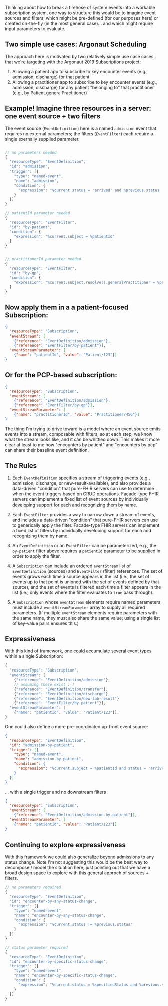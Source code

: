 Thinking about how to break a firehose of system events into a workable subscription system, one way to structure this would be to imagine event sources and filters, which might be pre-defined (for our purposes here) or created on-the-fly (in the most general case)... and which might require input parameters to evaluate.

## Two simple use cases: Argonaut Scheduling

The approach here is motivated by two relatively simple use case cases that we're targeting with the Argonaut 2019 Subscriptions project:

1. Allowing a patient app to subscribe to key encounter events (e.g., admission, discharge) for that patient
2. Allowing a practitioner app to subscribe to key encounter events (e.g., admission, discharge) for any patient "belonging to" that practitioner (e.g., by Patient.generalPractitioner)

## Example! Imagine three resources in a server: one event source + two filters

The event source (`EventDefinition`) here is a named `admission` event that requires no external parameters; the filters (`EventFilter`) each require a single exernally supplied parameter.

```js

// no parameters needed
{
  "resourceType": "EventDefinition",
  "id": "admission",
  "trigger": [{
    "type": "named-event",
    "name": "admission",
    "condition": {
      "expression": "%current.status = 'arrived' and %previous.status != 'arrived'"
    }
  }]
}

// patientId parameter needed
{
  "resourceType": "EventFilter",
  "id": "by-patient",
  "condition": {
    "expression": "%current.subject = %patientId"
  }
}


// practitionerId parameter needed
{
  "resourceType": "EventFilter",
  "id": "by-gp",
  "condition": {
    "expression": "%current.subject.resolve().generalPractitioner = %practitionerId"
  }
}
```

## Now apply them in a a patient-focused Subscription:

```json
{
  "resourceType": "Subscription",
  "eventStream": [
    {"reference": "EventDefinition/admission"},
    {"reference": "EventFilter/by-patient"}],
  "eventStreamParameter": [
    {"name": "patientId", "value": "Patient/123"}]
}
```

## Or for the PCP-based subscription:
```json
{
  "resourceType": "Subscription",
  "eventStream": [
    {"reference": "EventDefinition/admission"},
    {"reference": "EventFilter/by-gp"}],
  "eventStreamParameter": [
    {"name": "practitionerId", "value": "Practitioner/456"}]
}
```

The thing I'm trying to drive toward is a model where an event source emits events into a stream,
composable with filters; so at each step, we know what the stream looks like, and it can be whittled down.
This makes it more clear at least to me how "encounters by patient" and "encounters by pcp" can share their
baseline event definition.

## The Rules

1. Each `EventDefinition` specifies a stream of triggering events (e.g., admission, discharge, or new-result-available), and
also provides a data-driven "condition" that pure-FHIR servers can use to determine when the event triggers
based on CRUD operations. Facade-type FHIR servers can implement a fixed list of event sources by
individually developing support for each and recognizing them by name.

2. Each `EventFilter` provides a way to narrow down a stream of events, and includes a data-driven "condition"
that pure-FHIR servers can use to generically apply the filter. Facade-type FHIR servers can implement a fixed
list of filters by individually developing support for each and recognizing them by name.

3. An `EventDefinition` or an `EventFilter` can be parameterized, e.g., the `by-patient` filter above requires
a `patientId` parameter to be supplied in order to apply the filter.

4. A `Subscription` can include an ordered `eventStream` list of `EventDefinition` (sources) and `EventFilter` (filter) references. The set of events grows each time a source appears in the list (i.e., the set of events up to that point is unioned with the set of events defined by that source), and the set of events is filtered each time a filter appears in the list (i.e., only events where the filter evaluates to `true` pass through).

5. A `Subscription` whose `eventStream` elements require named parameters must include a `eventStreamParameter` array
to supply all required parameters. (If multiple `eventStream` elements require parameters with the same name,
they must also share the same value; using a single list of key-value pairs ensures this.)

## Expressiveness

With this kind of framework, one could accumulate several event types within a single Subscription:

```js
{
  "resourceType": "Subscription",
  "eventStream": [
    {"reference": "EventDefinition/admission"},
    // assuming these exist ;-)
    {"reference": "EventDefinition/transfer"},
    {"reference": "EventDefinition/discharge"},
    {"reference": "EventDefinition/new-lab-result"} 
    {"reference": "EventFilter/by-patient"}],
  "eventStreamParameter": [
    {"name": "patientId", "value": "Patient/123"}],
}
```



One could also define a more pre-coordinated up-front event source:

```json 
{
  "resourceType": "EventDefinition",
  "id": "admission-by-patient",
  "trigger": [{
    "type": "named-event",
    "name": "admission-by-patient",
    "condition": {
      "expression": "%current.subject = %patientId and status = 'arrived' and %previous.status != 'arrived'"
    }
  }]
}
```

... with a single trigger and no downstream filters

```json
{
  "resourceType": "Subscription",
  "eventStream": [
    {"reference": "EventDefinition/admission-by-patient"}],
  "eventStreamParameter": [
    {"name": "patientId", "value": "Patient/123"}]
}
```

## Continuing to explore expressiveness

With this framework we could also generalize beyond admissions to any status change. Note I'm not
suggesting this would be the best way to decompose / model the situation here; just pointing out
that we have a broad design space to explore with this general approch of sources + filters.

```js
// no parameters required
{
  "resourceType": "EventDefinition",
  "id": "encounter-by-any-status-change",
  "trigger": [{
    "type": "named-event",
    "name": "encounter-by-any-status-change",
    "condition": {
      "expression": "%current.status != %previous.status"
    }
  }]
}

// status parameter required
{
  "resourceType": "EventDefinition",
  "id": "encounter-by-specific-status-change",
  "trigger": [{
    "type": "named-event",
    "name": "encounter-by-specific-status-change",
    "condition": {
      "expression": "%current.status = %specifiedStatus and %previous.status != 'arrived'"
    }
  }]
}
```

